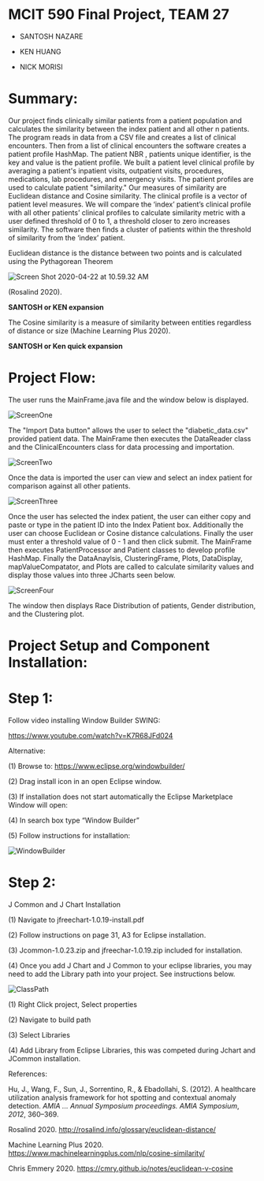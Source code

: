 # MCIT 590 Final Project, TEAM 27

* SANTOSH NAZARE

* KEN HUANG

* NICK MORISI

# Summary:

Our project finds clinically similar patients from a patient population and calculates the similarity between the index patient and all other n patients.  The program reads in data from a CSV file and creates a list of clinical encounters.  Then from a list of clinical encounters the software creates a patient profile HashMap.  The patient NBR , patients unique identifier, is the key and value is the patient profile.  We built a patient level clinical profile by averaging a patient's inpatient visits, outpatient visits, procedures, medications, lab procedures, and emergency visits.  The patient profiles are used to calculate patient "similarity."  Our measures of similarity are Euclidean distance and Cosine similarity.  The clinical profile is a vector of patient level measures. We will compare the ‘index’ patient’s clinical profile with all other patients’ clinical profiles to calculate similarity metric with a user defined threshold of 0 to 1, a threshold closer to zero increases similarity.  The software then finds a cluster of patients within the threshold of similarity from the ‘index’ patient.

Euclidean distance is the distance between two points and is calculated using the Pythagorean Theorem 

![Screen Shot 2020-04-22 at 10.59.32 AM](ecul.png)

(Rosalind 2020).  



**SANTOSH or KEN expansion**

The Cosine similarity is a measure of similarity between entities regardless of distance or size (Machine Learning Plus 2020).  



**SANTOSH or Ken quick expansion**


# Project Flow:

The user runs the MainFrame.java file and the window below is displayed.

![ScreenOne](ScreenOne.png)

The "Import Data button" allows the user to select the "diabetic_data.csv" provided patient data.  The MainFrame then executes the DataReader class and the ClinicalEncounters class for data processing and importation.

![ScreenTwo](ScreenTwo.png)

Once the data is imported the user can view and select an index patient for comparison against all other patients.

![ScreenThree](ScreenThree.png)

Once the user has selected the index patient, the user can either copy and paste or type in the patient ID into the Index Patient box. Additionally the user can choose Euclidean or Cosine distance calculations. Finally the user must enter a threshold value of 0 - 1 and then click submit. The MainFrame then executes PatientProcessor and Patient classes to develop profile HashMap. Finally the DataAnaylsis, ClusteringFrame, Plots, DataDisplay, mapValueCompatator, and Plots are called to calculate similarity values and display those values into three JCharts seen below.

![ScreenFour](ScreenFour.png)

The window then displays Race Distribution of patients, Gender distribution, and the Clustering plot.

# Project Setup and Component Installation:

# Step 1:

Follow video installing Window Builder SWING:

https://www.youtube.com/watch?v=K7R68JFd024

 Alternative:

(1)	Browse to: https://www.eclipse.org/windowbuilder/

(2)	Drag install icon in an open Eclipse window.

(3)	If installation does not start automatically the Eclipse Marketplace Window will open:

(4)	In search box type “Window Builder”

(5)	Follow instructions for installation:

![WindowBuilder](WindowBuilder.png)

# Step 2:

J Common and J Chart Installation

 (1)	Navigate to jfreechart-1.0.19-install.pdf

 (2)	Follow instructions on page 31, A3 for Eclipse installation.

(3)	Jcommon-1.0.23.zip and jfreechar-1.0.19.zip included for installation.

(4)	Once you add J Chart and J Common to your eclipse libraries, you may need to add the Library path into your project. See instructions below.



![ClassPath](ClassPath.png)

(1)	Right Click project, Select properties

(2)	Navigate to build path

(3)	Select Libraries

(4)	Add Library from Eclipse Libraries, this was competed during Jchart and JCommon installation.



References:

Hu, J., Wang, F., Sun, J., Sorrentino, R., & Ebadollahi, S. (2012). A healthcare utilization analysis framework for hot spotting and contextual anomaly detection. *AMIA ... Annual Symposium proceedings. AMIA Symposium*, *2012*, 360–369.

Rosalind 2020. http://rosalind.info/glossary/euclidean-distance/

Machine Learning Plus 2020. https://www.machinelearningplus.com/nlp/cosine-similarity/

Chris Emmery 2020. https://cmry.github.io/notes/euclidean-v-cosine

